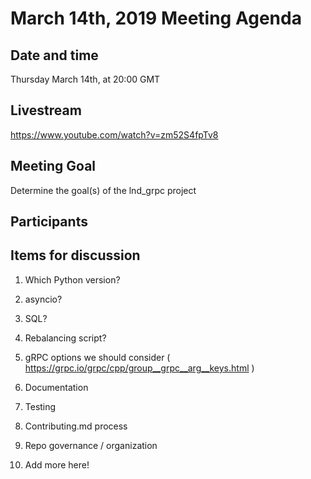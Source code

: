 # March 14th, 2019 Meeting Agenda

## Date and time

Thursday March 14th, at 20:00 GMT

## Livestream

https://www.youtube.com/watch?v=zm52S4fpTv8

## Meeting Goal

Determine the goal(s) of the lnd_grpc project

## Participants

## Items for discussion

1. Which Python version?

2. asyncio?

3. SQL?

4. Rebalancing script?

5. gRPC options we should consider ( https://grpc.io/grpc/cpp/group__grpc__arg__keys.html )

6. Documentation

7. Testing

8. Contributing.md process

9. Repo governance / organization

10. Add more here!
